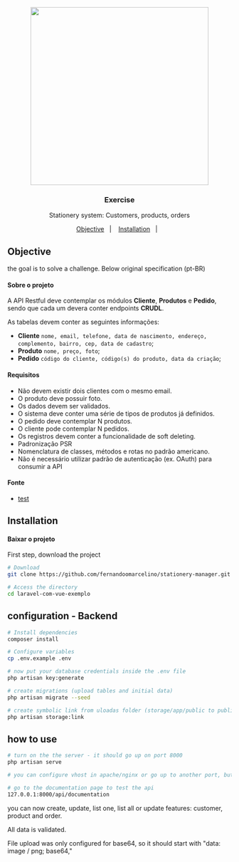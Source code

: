 <p align="center"><a href="https://laravel.com" target="_blank"><img src="https://raw.githubusercontent.com/laravel/art/master/logo-lockup/5%20SVG/2%20CMYK/1%20Full%20Color/laravel-logolockup-cmyk-red.svg" width="400"></a></p>
<h3 align="center">
  Exercise
</h3>

<p align="center">Stationery system: Customers, products, orders</p>

<p align="center">
  <a href="#Objective">Objective</a>&nbsp;&nbsp;&nbsp;|&nbsp;&nbsp;&nbsp;
  <a href="#Installation">Installation</a>&nbsp;&nbsp;&nbsp;|&nbsp;&nbsp;&nbsp;
</p>


## Objective
the goal is to solve a challenge. Below original specification (pt-BR) 

#### Sobre o projeto

A API Restful deve contemplar os módulos **Cliente**, **Produtos** e **Pedido**, sendo que cada um devera conter  endpoints **CRUDL**.

As tabelas devem conter as seguintes informações:

* **Cliente** `nome, email, telefone, data de nascimento, endereço, complemento, bairro, cep, data de cadastro`;
* **Produto** `nome, preço, foto`;
* **Pedido** `código do cliente, código(s) do produto, data da criação`;

#### Requisitos

* Não devem existir dois clientes com o mesmo email.
* O produto deve possuir foto.
* Os dados devem ser validados.
* O sistema deve conter uma série de tipos de produtos já definidos.
* O pedido deve contemplar N produtos.
* O cliente pode contemplar N pedidos.
* Os registros devem conter a funcionalidade de soft deleting.
* Padronização PSR
* Nomenclatura de classes, métodos e rotas no padrão americano.
* Não é necessário utilizar padrão de autenticação (ex. OAuth) para consumir a API

#### Fonte
- [test](https://github.com/leonardorutz/teste/blob/main/README.md)

## Installation

#### Baixar o projeto
First step, download the project
``` bash
# Download
git clone https://github.com/fernandoomarcelino/stationery-manager.git

# Access the directory
cd laravel-com-vue-exemplo
```

## configuration - Backend

``` bash
# Install dependencies
composer install

# Configure variables
cp .env.example .env

# now put your database credentials inside the .env file
php artisan key:generate

# create migrations (upload tables and initial data)
php artisan migrate --seed

# create symbolic link from uloadas folder (storage/app/public to public/storage/)
php artisan storage:link
```

## how to use
``` bash
# turn on the the server - it should go up on port 8000
php artisan serve

# you can configure vhost in apache/nginx or go up to another port, but don't forget to update the variable APP_URL in the .env file.

# go to the documentation page to test the api
127.0.0.1:8000/api/documentation

```
you can now create, update, list one, list all or update features: customer, product and order.

All data is validated.

File upload was only configured for base64, so it should start with "data: image / png; base64,"
